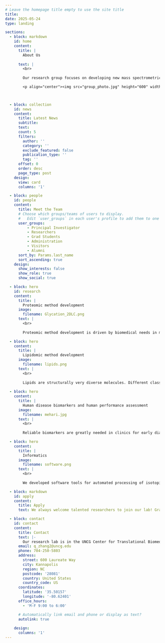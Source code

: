 ```yaml
---
# Leave the homepage title empty to use the site title
title:
date: 2025-05-24
type: landing

sections:
  - block: markdown
    id: home
    content:
      title: |
        About Us
      
      text: |
        <br>
        
        Our research group focuses on developing new mass spectrometric capabilities for measurement of biomolecules and the clinical applications of proteomics, lipidomics, and metabolomics. We aim for identification of early disease biomarkers and systems biological understanding of the pathogenic mechanisms underlying human diseases. 

        <p align="center"><img src="group_photo.jpg" height="600" width="800" </p>


  
  - block: collection
    id: news
    content:
      title: Latest News
      subtitle:
      text:
      count: 5
      filters:
        author: ''
        category: ''
        exclude_featured: false
        publication_type: ''
        tag: ''
      offset: 0
      order: desc
      page_type: post
    design:
      view: card
      columns: '1'

  - block: people
    id: people
    content:
      title: Meet the Team
      # Choose which groups/teams of users to display.
      #   Edit `user_groups` in each user's profile to add them to one or more of these groups.
      user_groups:
          - Principal Investigator
          - Researchers
          - Grad Students
          - Administration
          - Visitors
          - Alumni
      sort_by: Params.last_name
      sort_ascending: true
    design:
      show_interests: false
      show_role: true
      show_social: true

  - block: hero
    id: research
    content:
      title: |
        Proteomic method development
      image:
        filename: Glycation_2DLC.png
      text: |
        <br>
        
        Proteomic method development is driven by biomedical needs in measurement sensitivity, specificity and throughout. Many post-translational modifications to proteins are low abundant, accurate analysis of protein PTM requires specific enrichment methods. We developed online boronic affinity enrichment method for 2DLC-MS/MS analysis of glycated proteins, which has been used in identification of biomarkers to glycemic control and diabetic complications. We also developed laser capture microdissection-based methods for spatial proteomics to investigate the pathologies assoicated with specific cell types in a tissue. In addition, we developed streamlined method for highthroughout plasma protemics with improved proteome coverage, reproducibility and robustness. 

  - block: hero
    content:
      title: |
        Lipidomic method development
      image:
        filename: lipids.png
      text: |
        <br>
        
        Lipids are structurally very diverse molecules. Different classes of lipids have different chemical properties, which makes their separation and identification from a complex biological sample very challenging.  We developed methods for comprehensive lipidomic analysis, which include offline 2DLC separation coupled with high resolution mass spectrometry, novel ion chemistry OzNOxESI for determination of C=C unsaturation within lipids, isobaric chemical labeling for more sensitive and multiplexed analysis of gangliosides, and very specific method for distinguishing isomeric oxylipins. 
        
  - block: hero
    content:
      title: |
        Human disease biomarkers and human performance assessment
      image:
        filename: mehari.jpg
      text: |
        <br>
        
        Reliable biomarkers are greatly needed in clinics for early diagnosis of human diseases and for assessment of human performance. Our lab is the first one reported the most comprehensive profiling of longitudinal plasma proteome changes during childhood development. Applying proteomics and lipidomics, we have identified panels of proteins that predict the onset of type 1 diabetes, established gangliosides as critical factors in hepatitus A virus entry into the host cells and assessed many functional foods in their effect on mitigating the inflammation induced by intensive exercise. This line of research is typically done collaboratively with renowned scientists and clinicians in diabetes, hepatitis, virology and sports medicine. 

  - block: hero
    content:
      title: |
        Informatics
      image:
        filename: software.png
      text: |
        <br>
        
        We developed software tools for automated processing of isotopic labeling mass spectrometry data and of the data generated by the novel OzNOxESI ion chemistry for C=C position analysis in lipids. Developing niche software to facilitate mass spectrometric data processing and data visualization will be a continous focus area in our research.

  - block: markdown
    id: apply
    content:
      title: Apply
      text: We always welcome talented researchers to join our lab! Graduate students who wish to pursue a PhD or MS degree in Chemistry, please submit your application through the [graduate program](https://chem.uncg.edu/#academics) in the Department of Chemistry & Biochemistry of UNCG. If you are interested in joining us as a postdoctoral researcher or a research scientist, please contact Dr. Zhang, include a CV and a statement of your research interests and skills and how they align with our research projects.

  - block: contact
    id: contact
    content:
      title: Contact
      text: |-
        Our research lab is in the UNCG Center for Translational Biomedical Research, located on the beautiful North Carolina Research Campus in the thriving downtown Kannapolis, a suburb of Charlotte.
      email: q_zhang2@uncg.edu
      phone: 704-250-5803
      address:
        street: 600 Laureate Way
        city: Kannapolis
        region: NC
        postcode: '28081'
        country: United States
        country_code: US
      coordinates:
        latitude: '35.50157'
        longitude: '-80.62401'
      office_hours:
        - 'M-F 9:00 to 6:00'

      # Automatically link email and phone or display as text?
      autolink: true
    
    design:
      columns: '1'
---
```


